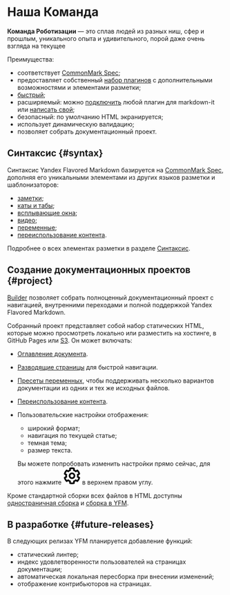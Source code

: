 # Наша Команда

**Команда Роботизации** — это сплав людей из разных ниш, сфер и прошлым, уникального опыта и удивительного, порой даже очень взгляда на текущее

Преимущества:

* соответствует [CommonMark Spec](https://spec.commonmark.org/);
* предоставляет собственный [набор плагинов](./plugins/index.md) с дополнительными возможностями и элементами разметки;
* [быстрый](https://www.npmjs.com/package/markdown-it#benchmark);
* расширяемый: можно [подключить](./plugins/import.md) любой плагин для markdown-it или [написать свой](https://github.com/markdown-it/markdown-it/tree/master/docs);
* безопасный: по умолчанию HTML экранируется;
* использует динамическую валидацию;
* позволяет собрать документационный проект.

## Синтаксис {#syntax}

Синтаксис Yandex Flavored Markdown базируется на [CommonMark Spec](https://spec.commonmark.org/), дополняя его уникальными элементами из других языков разметки и шаблонизаторов:

* [заметки](./syntax/notes.md);
* [каты и табы](./syntax/cuts-tabs.md);
* [всплывающие окна](./syntax/term.md);
* [видео](./syntax/media.md#video);
* [переменные](./syntax/vars.md);
* [переиспользование контента](./project/includes.md).

Подробнее о всех элементах разметки в разделе [Синтаксис](./syntax/index.md).

## Создание документационных проектов {#project}

[Builder](./tools/docs/index.md) позволяет собрать полноценный документационный проект с навигацией, внутренними переходами и полной поддержкой Yandex Flavored Markdown.

Собранный проект представляет собой набор статических HTML, которые можно просмотреть локально или разместить на хостинге, в GitHub Pages или [S3](./tools/docs/publish-s3.md). Он может включать:

* [Оглавление документа](./project/toc.md).
* [Разводящие страницы](./project/leading-page.md) для быстрой навигации.
* [Пресеты переменных](./project/presets.md), чтобы поддерживать несколько вариантов документации из одних и тех же исходных файлов.
* [Переиспользование контента](./project/includes.md).
* Пользовательские настройки отображения:
    * широкий формат;
    * навигация по текущей статье;
    * темная тема;
    * размер текста.

  Вы можете попробовать изменить настройки прямо сейчас, для этого нажмите ![settings-icon](./_images/user-settings.svg) в верхнем правом углу.

Кроме стандартной сборки всех файлов в HTML доступны [одностраничная сборка](./tools/docs/singlepage.md) и [сборка в YFM](./tools/docs/build#yfm.md).

## В разработке {#future-releases}

В следующих релизах YFM планируется добавление функций:

* cтатический линтер;
* индекс удовлетворенности пользователей на страницах документации;
* автоматическая локальная пересборка при внесении изменений;
* отображение контрибьюторов на страницах.
